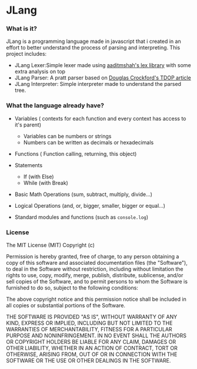 # JLang

### What is it?
JLang is a programming language made in javascript that i created
in an effort to better understand the process of parsing and
interpreting. This project includes:
* JLang Lexer:Simple lexer made using [aaditmshah's
lex library](https://github.com/aaditmshah/lexer) with some extra
analysis on top
* JLang Parser: A pratt parser based on [Douglas Crockford's
TDOP article](http://javascript.crockford.com/tdop/tdop.html)
* JLang Interpreter: Simple interpreter made to understand
the parsed tree.

### What the language already have?

* Variables ( contexts for each function and every context
has access to it's parent)
    * Variables can be numbers or strings
    * Numbers can be written as decimals or hexadecimals
* Functions ( Function calling, returning, this object)
* Statements
    * If (with Else)
    * While (with Break)

* Basic Math Operations (sum, subtract, multiply, divide...)
* Logical Operations (and, or, bigger, smaller, bigger or equal...)
* Standard modules and functions (such as `console.log`)


### License
The MIT License (MIT)
Copyright (c) <year> <copyright holders>

Permission is hereby granted, free of charge, to any person obtaining a copy of this software and associated documentation files (the "Software"), to deal in the Software without restriction, including without limitation the rights to use, copy, modify, merge, publish, distribute, sublicense, and/or sell copies of the Software, and to permit persons to whom the Software is furnished to do so, subject to the following conditions:

The above copyright notice and this permission notice shall be included in all copies or substantial portions of the Software.

THE SOFTWARE IS PROVIDED "AS IS", WITHOUT WARRANTY OF ANY KIND, EXPRESS OR IMPLIED, INCLUDING BUT NOT LIMITED TO THE WARRANTIES OF MERCHANTABILITY, FITNESS FOR A PARTICULAR PURPOSE AND NONINFRINGEMENT. IN NO EVENT SHALL THE AUTHORS OR COPYRIGHT HOLDERS BE LIABLE FOR ANY CLAIM, DAMAGES OR OTHER LIABILITY, WHETHER IN AN ACTION OF CONTRACT, TORT OR OTHERWISE, ARISING FROM, OUT OF OR IN CONNECTION WITH THE SOFTWARE OR THE USE OR OTHER DEALINGS IN THE SOFTWARE.